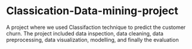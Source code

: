 # Classication-Data-mining-project
A project where we used Classifaction technique to predict the customer churn.
The project included data inspection, data cleaning, data preprocessing, data visualization, modelling, and finally the evaluation
